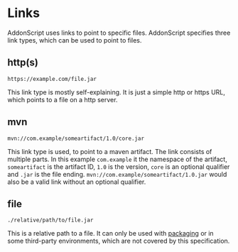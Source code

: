 # Links

AddonScript uses links to point to specific files. AddonScript specifies three link types, which can be used
to point to files.

## http(s)

`https://example.com/file.jar`

This link type is mostly self-explaining. It is just a simple http or https URL, which points to
a file on a http server.

## mvn

`mvn://com.example/someartifact/1.0/core.jar`

This link type is used, to point to a maven artifact. The link consists of multiple parts.
In this example `com.example` it the namespace of the artifact, `someartifact` is the artifact ID,
`1.0` is the version, `core` is an optional qualifier and `.jar` is the file ending.
`mvn://com.example/someartifact/1.0.jar` would also be a valid link without an optional qualifier.

## file

`./relative/path/to/file.jar`

This is a relative path to a file. It can only be used with [packaging](../packaging/README.md)
or in some third-party environments, which are not covered by this specification.
